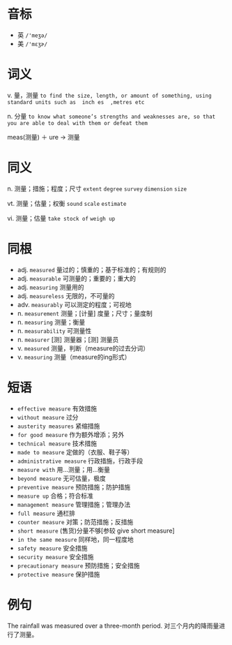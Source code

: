 # 音标

- 英 `/'meʒə/`
- 美 `/'mɛʒɚ/`

# 词义

v. 量，测量
`to find the size, length, or amount of something, using standard units such as  inch es  ,metres etc`

n. 分量
`to know what someone’s strengths and weaknesses are, so that you are able to deal with them or defeat them`



meas(测量) ＋ ure → 测量

# 同义

n. 测量；措施；程度；尺寸
`extent` `degree` `survey` `dimension` `size`

vt. 测量；估量；权衡
`sound` `scale` `estimate`

vi. 测量；估量
`take stock of` `weigh up`

# 同根

- adj. `measured` 量过的；慎重的；基于标准的；有规则的
- adj. `measurable` 可测量的；重要的；重大的
- adj. `measuring` 测量用的
- adj. `measureless` 无限的，不可量的
- adv. `measurably` 可以测定的程度；可视地
- n. `measurement` 测量；[计量] 度量；尺寸；量度制
- n. `measuring` 测量；衡量
- n. `measurability` 可测量性
- n. `measurer` [测] 测量器；[测] 测量员
- v. `measured` 测量，判断（measure的过去分词）
- v. `measuring` 测量（measure的ing形式）

# 短语

- `effective measure` 有效措施
- `without measure` 过分
- `austerity measures` 紧缩措施
- `for good measure` 作为额外增添；另外
- `technical measure` 技术措施
- `made to measure` 定做的（衣服、鞋子等）
- `administrative measure` 行政措施，行政手段
- `measure with` 用…测量；用…衡量
- `beyond measure` 无可估量，极度
- `preventive measure` 预防措施；防护措施
- `measure up` 合格；符合标准
- `management measure` 管理措施；管理办法
- `full measure` 通栏排
- `counter measure` 对策；防范措施；反措施
- `short measure` (售货)分量不够[参较 give short measure]
- `in the same measure` 同样地，同一程度地
- `safety measure` 安全措施
- `security measure` 安全措施
- `precautionary measure` 预防措施；安全措施
- `protective measure` 保护措施

# 例句

The rainfall was measured over a three-month period.
对三个月内的降雨量进行了测量。


